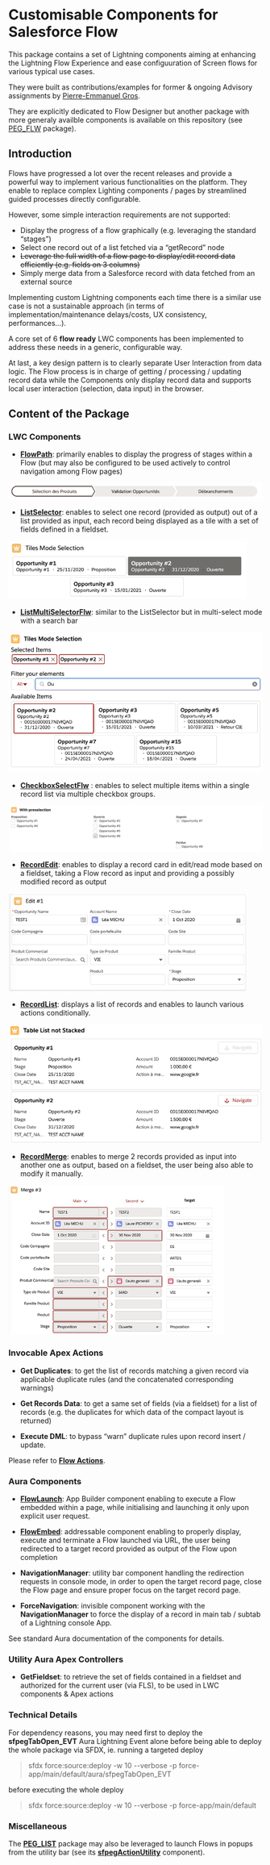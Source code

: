 # Customisable Components for Salesforce Flow

This package contains a set of Lightning components aiming at enhancing the Lightning Flow Experience and ease configuuration of Screen flows for various typical use cases.

They were built as contributions/examples for former & ongoing Advisory assignments by [Pierre-Emmanuel Gros](https://github.com/pegros).


They are explicitly dedicated to Flow Designer but another package with more generaly availble
components is available on this repository (see [PEG_FLW](https://github.com/pegros/PEG_FLW) package).


## Introduction

Flows have progressed a lot over the recent releases and provide a powerful way to implement various functionalities on the platform. They enable to replace complex Lighting components / pages by streamlined guided processes directly configurable.

However, some simple interaction requirements are not supported:
* Display the progress of a flow graphically (e.g. leveraging the standard “stages”)
* Select one record out of a list fetched via a “getRecord” node
* ~~Leverage the full width of a flow page to display/edit record data efficiently (e.g. fields on 3 columns)~~
* Simply merge data from a Salesforce record with data fetched from an external source

Implementing custom Lightning components each time there is a similar use case is not a sustainable approach (in terms of implementation/maintenance delays/costs, UX consistency, performances…).

A core set of 6 **flow ready** LWC components has been implemented to address these needs in a generic, configurable way. 

At last, a key design pattern is to clearly separate User Interaction from data logic.
The Flow process is in charge of getting / processing / updating record data
while the Components only display record data and supports local user interaction
(selection, data input) in the browser. 


## Content of the Package

### LWC Components

* **[FlowPath](/help/sfpegFlowPathFlw.md)**: primarily enables to display the progress of stages within a Flow (but may also be configured to be used actively to control navigation among Flow pages)

![Flow Path](/media/FlowPath.png)

* **[ListSelector](/help/sfpegListSelectorFlw.md)**: enables to select one record (provided as output) out of a list provided as input, each record being displayed as a tile with a set of fields defined in a fieldset.

![List Selector](/media/ListSelector.png)

* **[ListMultiSelectorFlw](/help/sfpegListMultiSelectorFlw.md)**: similar to the ListSelector but in multi-select mode with a search bar

![List Multi-Selector](/media/ListMultiSelect.png)

* **[CheckboxSelectFlw](/help/sfpegCheckboxSelectFlw.md)** : enables to select multiple items within a single record list via multiple checkbox groups.

![Checkbox Selector](/media/CheckboxSelect.png)

* **[RecordEdit](/help/sfpegRecordEditFlw.md)**: enables to display a record card in edit/read mode based on a fieldset, taking a Flow record as input and providing a possibly modified record as output

![Record Edit Form](/media/RecordEdit.png)

* **[RecordList](/help/sfpegRecordListFlw.md)**: displays a list  of records and enables to launch various actions conditionally.

![Record List](/media/RecordList.png)

* **[RecordMerge](/help/sfpegRecordMergeFlw.md)**: enables to merge 2 records provided as input into another one as output, based on a fieldset, the user being also able to modify it manually.

![Record Merge Form](/media/RecordMerge.png)


### Invocable Apex Actions

* **Get Duplicates**: to get the list of records matching a given record via applicable duplicate rules (and the concatenated corresponding warnings)

* **Get Records Data**: to get a same set of fields (via a fieldset) for a list of records (e.g. the duplicates for which data of the compact layout is returned)

* **Execute DML**: to bypass “warn” duplicate rules upon record insert / update.

Please refer to **[Flow Actions](/help/sfpegFlowApexActions.md)**.

### Aura Components

* **[FlowLaunch](/help/sfpegFlowLaunchCmp.md)**: App Builder component enabling to execute a Flow 
embedded within a page, while initialising and launching it only upon explicit user request.

* **[FlowEmbed](/help/sfpegFlowEmbedCmp.md)**: addressable component enabling to properly display, execute and terminate a Flow launched via URL, the user being redirected to a target record provided as output of the Flow upon completion

* **NavigationManager**: utility bar component handling the redirection requests in console mode, in order to open the target record page, close the Flow page and ensure proper focus on the target record page.

* **ForceNavigation**: invisible component working with the **NavigationManager** to force the display of a record in main tab / subtab of a Lightning console App.

See standard Aura documentation of the components for details.

### Utility Aura Apex Controllers

* **GetFieldset**: to retrieve the set of fields contained in a fieldset and authorized for the current user (via FLS), to be used in LWC components & Apex actions


### Technical Details

For dependency reasons, you may need first to deploy the **sfpegTabOpen_EVT** Aura
Lightning Event alone before being able to deploy the whole package via SFDX, ie. 
running a targeted deploy
> sfdx force:source:deploy -w 10 --verbose -p force-app/main/default/aura/sfpegTabOpen_EVT

before executing the whole deploy
> sfdx force:source:deploy -w 10 --verbose -p force-app/main/default

### Miscellaneous

The **[PEG_LIST](https://github.com/pegros/PEG_LIST)** package may also be 
leveraged to launch Flows in popups from the utility bar
(see its **[sfpegActionUtility](https://github.com/pegros/PEG_LIST/blob/master/help/sfpegActionUtilityCmp.md)** component).
